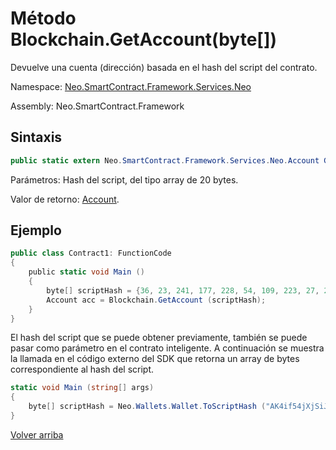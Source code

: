 # Método Blockchain.GetAccount(byte[])

Devuelve una cuenta (dirección) basada en el hash del script del contrato.

Namespace: [Neo.SmartContract.Framework.Services.Neo](../../AntShares.md)

Assembly: Neo.SmartContract.Framework

## Sintaxis

```c#
public static extern Neo.SmartContract.Framework.Services.Neo.Account GetAccount (byte[] script_hash)
```

Parámetros: Hash del script, del tipo array de 20 bytes.

Valor de retorno: [Account](../Account.md).

## Ejemplo

```c#
public class Contract1: FunctionCode
{
    public static void Main ()
    {
        byte[] scriptHash = {36, 23, 241, 177, 228, 54, 109, 223, 27, 237, 139, 54, 207, 38, 132, 101, 172, 3, 10, 73};
        Account acc = Blockchain.GetAccount (scriptHash);
    }
}
```

El hash del script que se puede obtener previamente, también se puede pasar como parámetro en el contrato inteligente. A continuación se muestra la llamada en el código externo del SDK que retorna un array de bytes correspondiente al hash del script.

```c#
static void Main (string[] args)
{
    byte[] scriptHash = Neo.Wallets.Wallet.ToScriptHash ("AK4if54jXjSiJBs6jkfZjxAastauJtjjse"). ToArray ();
}
```



[Volver arriba](../Blockchain.md)
